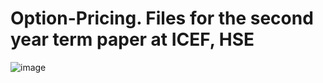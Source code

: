 # Option-Pricing. Files for the second year term paper at ICEF, HSE
![image](https://user-images.githubusercontent.com/86934213/217283250-359e0d4c-7219-4783-b9c6-8149f1f5d1c9.png)
